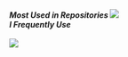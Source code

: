 <strong>
  <em>
    Most Used in Repositories
  </em>
</strong>

<img src="https://github-readme-stats.vercel.app/api/top-langs/?username=pavelixo&hide=makefile,dockerfile,html,css,scss,vue,shell&bg_color=0000&title_color=e6edf3&text_color=e6edf3&border_color=0000&langs_count=100&hide_title=true&hide_progress=true" />

<div>
  <strong>
    <em>
      I Frequently Use
    </em>
  </strong>
</div>
<br> <img 
  src="https://skillicons.dev/icons?i=python,elixir,ruby,typescript,javascript,java,php,c,cpp,rust,go,crystal,django,spring,rails,laravel,fastapi,flask,next,vite,nodejs,react,vue,solidjs,svelte,htmx,graphql,nginx,aws,firebase,cloudflare,tailwind,bootstrap,sass,webassembly,postgres,sqlite,mysql,mongodb,cassandra,elasticsearch,redis,rabbitmq,docker,grafana,anaconda,tensorflow,bash,git,neovim,vscode,arch,mint,windows,obsidian,notion,illustrator,figma,github&perline=15" 
/>
